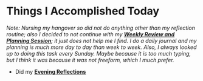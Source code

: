 # Things I Accomplished Today

_Note: Nursing my hangover so did not do anything other than my reflection routine; also I decided to not continue with my **[Weekly Review and Planning Session](../../routines/weekly-review-and-planning-session.md)**; it just does not help me I find. I do a daily journal and my planning is much more day to day than week to week. Also, I always looked up to doing this task every Sunday. Maybe because it is too much typing, but I think it was because it was not freeform, which I much prefer._

- Did my **[Evening Reflections](../../routines/evening-reflections.md)**
